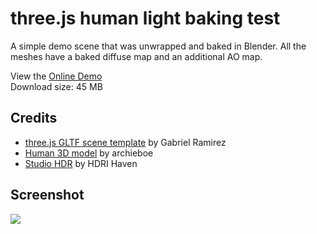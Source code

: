 # three.js human light baking test

A simple demo scene that was unwrapped and baked in Blender.
All the meshes have a baked diffuse map and an additional AO map.

View the [Online Demo]()
<br>
Download size: 45 MB

## Credits
* [three.js GLTF scene template](https://github.com/GabrielRamirez/threejs-gltf-template) by Gabriel Ramirez
* [Human 3D model](https://sketchfab.com/archieboe) by archieboe
* [Studio HDR](https://hdrihaven.com/) by HDRI Haven

## Screenshot
<img src="image.png" />